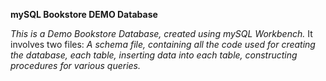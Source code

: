 **mySQL Bookstore DEMO Database**
<br>

*This is a Demo Bookstore Database, created using mySQL Workbench.*
 It involves two files:
 *A schema file, containing all the code used for creating the database, each table, inserting data into each table, constructing procedures for various queries.*
<br>

